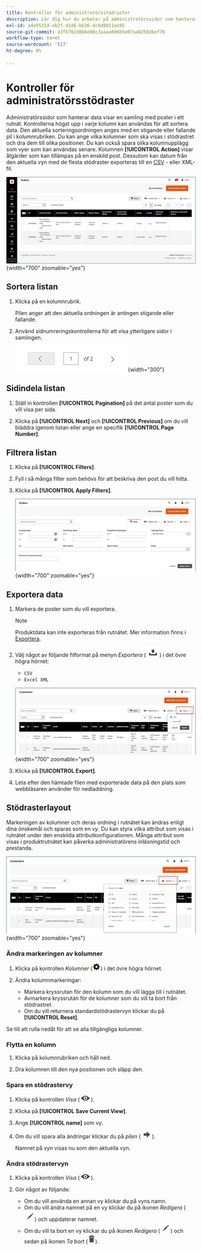 ```yaml
---
title: Kontroller för administratörsstödraster
description: Lär dig hur du arbetar på administratörssidor som hanterar data för att visa en samling med poster i ett rutnät.
exl-id: a4a9531d-eb2f-41d6-bb36-dc6d8811ee95
source-git-commit: a3fb702d0b6e08c3aaaa0d6b5e07aa825026ef76
workflow-type: tm+mt
source-wordcount: '517'
ht-degree: 0%

---
```


# Kontroller för administratörsstödraster

Administratörssidor som hanterar data visar en samling med poster i ett rutnät. Kontrollerna högst upp i varje kolumn kan användas för att sortera data. Den aktuella sorteringsordningen anges med en stigande eller fallande pil i kolumnrubriken. Du kan ange vilka kolumner som ska visas i stödrastret och dra dem till olika positioner. Du kan också spara olika kolumnupplägg som vyer som kan användas senare. Kolumnen **[!UICONTROL Action]** visar åtgärder som kan tillämpas på en enskild post. Dessutom kan datum från den aktuella vyn med de flesta stödraster exporteras till en [CSV](../systems/data-csv.md) - eller XML-fil.

![Sidan Beställningar - stödrastervisning](./assets/admin-workspace-grid.png){width="700" zoomable="yes"}

## Sortera listan

1. Klicka på en kolumnrubrik.

   Pilen anger att den aktuella ordningen är antingen stigande eller fallande.

1. Använd sidnumreringskontrollerna för att visa ytterligare sidor i samlingen.

   ![Stödrastervisning - sidkontroller](./assets/pagination-controls.png){width="300"}

## Sidindela listan

1. Ställ in kontrollen **[!UICONTROL Pagination]** på det antal poster som du vill visa per sida.

1. Klicka på **[!UICONTROL Next]** och **[!UICONTROL Previous]** om du vill bläddra igenom listan eller ange en specifik **[!UICONTROL Page Number]**.

## Filtrera listan

1. Klicka på **[!UICONTROL Filters]**.

1. Fyll i så många filter som behövs för att beskriva den post du vill hitta.

1. Klicka på **[!UICONTROL Apply Filters]**.

   ![Orderlista - filterkontroller](./assets/admin-workspace-filters.png){width="700" zoomable="yes"}

## Exportera data

1. Markera de poster som du vill exportera.

   >[!NOTE]
   >
   >Produktdata kan inte exporteras från rutnätet. Mer information finns i [Exportera](../systems/data-export.md).

1. Välj något av följande filformat på menyn _Exportera_ (![Menyväljare](../assets/icon-export.png)) i det övre högra hörnet:

   - `CSV`
   - `Excel XML`

   ![Listan Beställningar - exportalternativ](./assets/customers-grid-export.png){width="700" zoomable="yes"}

1. Klicka på **[!UICONTROL Export]**.

1. Leta efter den hämtade filen med exporterade data på den plats som webbläsaren använder för nedladdning.

## Stödrasterlayout

Markeringen av kolumner och deras ordning i rutnätet kan ändras enligt dina önskemål och sparas som en _vy_. Du kan styra vilka attribut som visas i rutnätet under den enskilda attributkonfigurationen. Många attribut som visas i produktrutnätet kan påverka administratörens inläsningstid och prestanda.

![Ordna kolumner för stödraster](./assets/admin-grid-columns.png){width="700" zoomable="yes"}

### Ändra markeringen av kolumner

1. Klicka på kontrollen _Kolumner_ (![Kolumner-kontroll](../assets/icon-columns.png)) i det övre högra hörnet.

1. Ändra kolumnmarkeringar:

   - Markera kryssrutan för den kolumn som du vill lägga till i rutnätet.
   - Avmarkera kryssrutan för de kolumner som du vill ta bort från stödrastret.
   - Om du vill returnera standardstödrastervyn klickar du på **[!UICONTROL Reset]**.

Se till att rulla nedåt för att se alla tillgängliga kolumner.

### Flytta en kolumn

1. Klicka på kolumnrubriken och håll ned.

1. Dra kolumnen till den nya positionen och släpp den.

### Spara en stödrastervy

1. Klicka på kontrollen _Visa_ (![Visa kontroll](../assets/icon-view-eye.png)).

1. Klicka på **[!UICONTROL Save Current View]**.

1. Ange **[!UICONTROL name]** som vy.

1. Om du vill spara alla ändringar klickar du på _pilen_ (![Spara alla ändringar](../assets/icon-arrow-save.png)).

   Namnet på vyn visas nu som den aktuella vyn.

### Ändra stödrastervyn

1. Klicka på kontrollen _Visa_ (![Visa ikon](../assets/icon-view-eye.png)).

1. Gör något av följande:

   - Om du vill använda en annan vy klickar du på vyns namn.
   - Om du vill ändra namnet på en vy klickar du på ikonen _Redigera_ (![Redigera ikon](../assets/icon-edit-pencil.png)) och uppdaterar namnet.
   - Om du vill ta bort en vy klickar du på ikonen _Redigera_ (![Redigera &#x200B;](../assets/icon-edit-pencil.png)) och sedan på ikonen _Ta bort_ (![Ta bort](../assets/icon-delete-trashcan-solid.png)).
